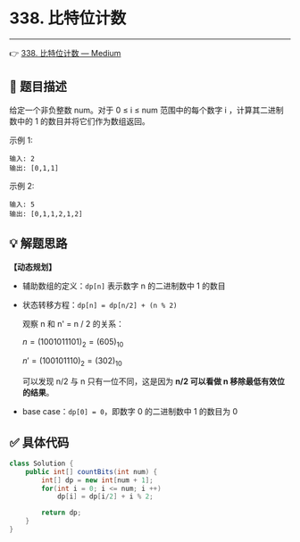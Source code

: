 # 338. 比特位计数

---

👉 [338. 比特位计数 — Medium](https://leetcode-cn.com/problems/counting-bits/)

## 📜 题目描述

给定一个非负整数 num。对于 0 ≤ i ≤ num 范围中的每个数字 i ，计算其二进制数中的 1 的数目并将它们作为数组返回。

示例 1:

```
输入: 2
输出: [0,1,1]
```


示例 2:

```
输入: 5
输出: [0,1,1,2,1,2]
```

## 💡 解题思路 

**【动态规划】**

- 辅助数组的定义：`dp[n]` 表示数字 n 的二进制数中 1 的数目

- 状态转移方程：`dp[n] = dp[n/2] + (n % 2)`

  观察 n 和 n' = n / 2 的关系：

  $n = (1001011101)_2 = (605)_{10}$

  $n' = (100101110)_2 = (302)_{10}$

  可以发现 n/2 与 n 只有一位不同，这是因为 **n/2 可以看做 n 移除最低有效位的结果**。

- base case：`dp[0] = 0`，即数字 0 的二进制数中 1 的数目为 0


## ✅  具体代码


```java
class Solution {
    public int[] countBits(int num) {
        int[] dp = new int[num + 1];
        for(int i = 0; i <= num; i ++)
            dp[i] = dp[i/2] + i % 2;

        return dp;
    }
}
```

